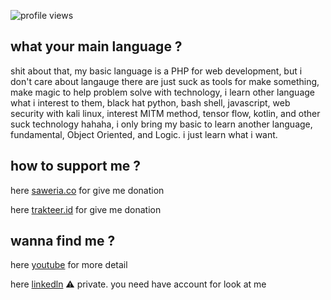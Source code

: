 <!--
**naagaraa/naagaraa** is a ✨ _special_ ✨ repository because its `README.md` (this file) appears on your GitHub profile.

Here are some ideas to get you started:

- 🔭 I’m currently working on ...
- 🌱 I’m currently learning ...
- 👯 I’m looking to collaborate on ...
- 🤔 I’m looking for help with ...
- 💬 Ask me about ...
- 📫 How to reach me: ...
- 😄 Pronouns: ...
- ⚡ Fun fact: ...
-->

<p align="left">
    <img src="https://gpvc.arturio.dev/naagaraa" alt="profile views">
</p>

<!--
[![GitHub Streak](https://github-readme-streak-stats.herokuapp.com?user=naagaraa&theme=highcontrast&hide_border=true)](https://git.io/streak-stats)

-->

<!--
"if make software it's easy, instant and full magic, try build by your self don't look someone for making"
-->

<!--
try writing something :

-  I’m currently used Language PHP and learning PYTHON and Kotlin or Flutter for next FUTURE to mobile apps, 
-  I’m currently learning Framewok Laravel, Codeigniter, Flask 
-  I’m currently Used Frontend tech stack Boostrap, CSS 
-  I’m currently learning english for improve my skill
-->

## what your main language ?
shit about that, my basic language is a PHP for web development, but i don't care about langauge there are just suck as tools for make something, make magic to help problem solve with technology, i learn other language what i interest to them, black hat python, bash shell, javascript, web security with kali linux, interest MITM method, tensor flow, kotlin, and other suck technology hahaha, i only bring my basic to learn another language, fundamental, Object Oriented, and Logic. i just learn what i want.

## how to support me ? 
<p align=left>
    here <a href="https://saweria.co/naagaraa">saweria.co</a> for give me donation
</p>

<p align=left>
    here <a href="https://trakteer.id/naagaraa/tip">trakteer.id</a> for give me donation     
</p>

## wanna find me ?
<p align=left>
   here <a href="https://www.youtube.com/channel/UCYsZhw6Mlk23Q-nUPP9t1YA">youtube</a> for more detail
</p>

<p align=left>
    here <a href="https://www.linkedin.com/in/nagara/">linkedln</a> ⚠️ private. you need have account for look at me
</p>



